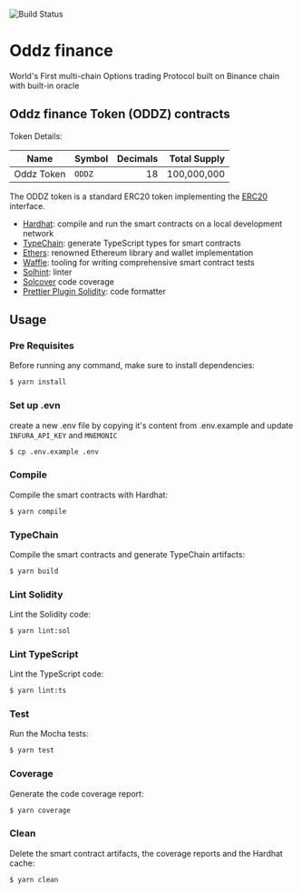 ![Build Status](https://github.com/oddz-finance/oddz-contracts/workflows/build/badge.svg?branch=master)

# Oddz finance

World's First multi-chain Options trading Protocol built on Binance chain with built-in oracle

## Oddz finance Token (ODDZ) contracts

Token Details:

| Name       | Symbol | Decimals | Total Supply |
| ---------- | ------ | -------: | -----------: |
| Oddz Token | `ODDZ` |       18 |  100,000,000 |

The ODDZ token is a standard ERC20 token implementing the [ERC20](https://eips.ethereum.org/EIPS/eip-20) interface.

- [Hardhat](https://github.com/nomiclabs/hardhat): compile and run the smart contracts on a local development network
- [TypeChain](https://github.com/ethereum-ts/TypeChain): generate TypeScript types for smart contracts
- [Ethers](https://github.com/ethers-io/ethers.js/): renowned Ethereum library and wallet implementation
- [Waffle](https://github.com/EthWorks/Waffle): tooling for writing comprehensive smart contract tests
- [Solhint](https://github.com/protofire/solhint): linter
- [Solcover](https://github.com/sc-forks/solidity-coverage) code coverage
- [Prettier Plugin Solidity](https://github.com/prettier-solidity/prettier-plugin-solidity): code formatter

## Usage

### Pre Requisites

Before running any command, make sure to install dependencies:

```sh
$ yarn install
```
### Set up .evn
create a new .env file by copying it's content from .env.example and update `INFURA_API_KEY` and `MNEMONIC`

```sh
$ cp .env.example .env
```

### Compile

Compile the smart contracts with Hardhat:

```sh
$ yarn compile
```

### TypeChain

Compile the smart contracts and generate TypeChain artifacts:

```sh
$ yarn build
```

### Lint Solidity

Lint the Solidity code:

```sh
$ yarn lint:sol
```

### Lint TypeScript

Lint the TypeScript code:

```sh
$ yarn lint:ts
```

### Test

Run the Mocha tests:

```sh
$ yarn test
```

### Coverage

Generate the code coverage report:

```sh
$ yarn coverage
```

### Clean

Delete the smart contract artifacts, the coverage reports and the Hardhat cache:

```sh
$ yarn clean
```
